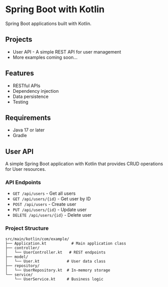 # Spring Boot with Kotlin

Spring Boot applications built with Kotlin.

## Projects

- User API - A simple REST API for user management
- More examples coming soon...

## Features

- RESTful APIs
- Dependency injection
- Data persistence
- Testing

## Requirements

- Java 17 or later
- Gradle

## User API

A simple Spring Boot application with Kotlin that provides CRUD operations for User resources.

### API Endpoints

- `GET /api/users` - Get all users
- `GET /api/users/{id}` - Get user by ID
- `POST /api/users` - Create user
- `PUT /api/users/{id}` - Update user
- `DELETE /api/users/{id}` - Delete user

### Project Structure

```
src/main/kotlin/com/example/
├── Application.kt           # Main application class
├── controller/
│   └── UserController.kt   # REST endpoints
├── model/
│   └── User.kt            # User data class
├── repository/
│   └── UserRepository.kt  # In-memory storage
└── service/
    └── UserService.kt     # Business logic
``` 